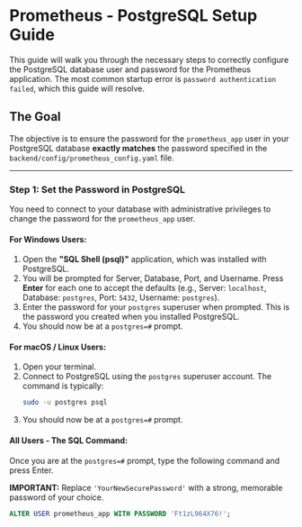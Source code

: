# Prometheus - PostgreSQL Setup Guide

This guide will walk you through the necessary steps to correctly configure the PostgreSQL database user and password for the Prometheus application. The most common startup error is `password authentication failed`, which this guide will resolve.

## The Goal

The objective is to ensure the password for the `prometheus_app` user in your PostgreSQL database **exactly matches** the password specified in the `backend/config/prometheus_config.yaml` file.

---

### Step 1: Set the Password in PostgreSQL

You need to connect to your database with administrative privileges to change the password for the `prometheus_app` user.

#### For Windows Users:

1.  Open the **"SQL Shell (psql)"** application, which was installed with PostgreSQL.
2.  You will be prompted for Server, Database, Port, and Username. Press **Enter** for each one to accept the defaults (e.g., Server: `localhost`, Database: `postgres`, Port: `5432`, Username: `postgres`).
3.  Enter the password for your `postgres` superuser when prompted. This is the password you created when you installed PostgreSQL.
4.  You should now be at a `postgres=#` prompt.

#### For macOS / Linux Users:

1.  Open your terminal.
2.  Connect to PostgreSQL using the `postgres` superuser account. The command is typically:
    ```bash
    sudo -u postgres psql
    ```
3.  You should now be at a `postgres=#` prompt.

#### All Users - The SQL Command:

Once you are at the `postgres=#` prompt, type the following command and press Enter.

**IMPORTANT:** Replace `'YourNewSecurePassword'` with a strong, memorable password of your choice.

```sql
ALTER USER prometheus_app WITH PASSWORD 'Ft1zL964X76!';
